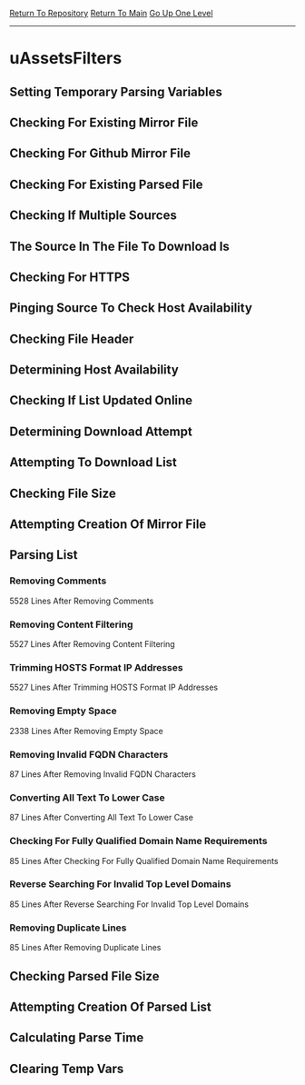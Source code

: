 [Return To Repository](https://github.com/deathbybandaid/piholeparser/)
[Return To Main](https://github.com/deathbybandaid/piholeparser/blob/master/RecentRunLogs/Mainlog.md)
[Go Up One Level](https://github.com/deathbybandaid/piholeparser/blob/master/RecentRunLogs/TopLevelScripts/30-Processing-External-Blacklists.md)
____________________________________
# uAssetsFilters
## Setting Temporary Parsing Variables
## Checking For Existing Mirror File
## Checking For Github Mirror File
## Checking For Existing Parsed File
## Checking If Multiple Sources
## The Source In The File To Download Is
## Checking For HTTPS
## Pinging Source To Check Host Availability
## Checking File Header
## Determining Host Availability
## Checking If List Updated Online
## Determining Download Attempt
## Attempting To Download List
## Checking File Size
## Attempting Creation Of Mirror File
## Parsing List
### Removing Comments
5528 Lines After Removing Comments
### Removing Content Filtering
5527 Lines After Removing Content Filtering
### Trimming HOSTS Format IP Addresses
5527 Lines After Trimming HOSTS Format IP Addresses
### Removing Empty Space
2338 Lines After Removing Empty Space
### Removing Invalid FQDN Characters
87 Lines After Removing Invalid FQDN Characters
### Converting All Text To Lower Case
87 Lines After Converting All Text To Lower Case
### Checking For Fully Qualified Domain Name Requirements
85 Lines After Checking For Fully Qualified Domain Name Requirements
### Reverse Searching For Invalid Top Level Domains
85 Lines After Reverse Searching For Invalid Top Level Domains
### Removing Duplicate Lines
85 Lines After Removing Duplicate Lines
## Checking Parsed File Size
## Attempting Creation Of Parsed List
## Calculating Parse Time
## Clearing Temp Vars
